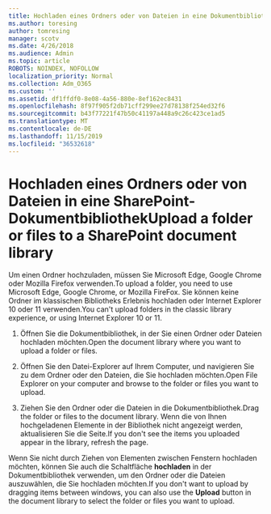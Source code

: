 ```yaml
---
title: Hochladen eines Ordners oder von Dateien in eine Dokumentbibliothek
ms.author: toresing
author: tomresing
manager: scotv
ms.date: 4/26/2018
ms.audience: Admin
ms.topic: article
ROBOTS: NOINDEX, NOFOLLOW
localization_priority: Normal
ms.collection: Adm_O365
ms.custom: ''
ms.assetid: df1ffdf0-8e08-4a56-880e-8ef162ec8431
ms.openlocfilehash: 8f97f905f2db71cff299ee27d78138f254ed32f6
ms.sourcegitcommit: b43f77221f47b50c41197a448a9c26c423ce1ad5
ms.translationtype: MT
ms.contentlocale: de-DE
ms.lasthandoff: 11/15/2019
ms.locfileid: "36532618"
---
```

# <a name="upload-a-folder-or-files-to-a-sharepoint-document-library"></a><span data-ttu-id="ed510-102">Hochladen eines Ordners oder von Dateien in eine SharePoint-Dokumentbibliothek</span><span class="sxs-lookup"><span data-stu-id="ed510-102">Upload a folder or files to a SharePoint document library</span></span>

<span data-ttu-id="ed510-103">Um einen Ordner hochzuladen, müssen Sie Microsoft Edge, Google Chrome oder Mozilla Firefox verwenden.</span><span class="sxs-lookup"><span data-stu-id="ed510-103">To upload a folder, you need to use Microsoft Edge, Google Chrome, or Mozilla FireFox.</span></span> <span data-ttu-id="ed510-104">Sie können keine Ordner im klassischen Bibliotheks Erlebnis hochladen oder Internet Explorer 10 oder 11 verwenden.</span><span class="sxs-lookup"><span data-stu-id="ed510-104">You can't upload folders in the classic library experience, or using Internet Explorer 10 or 11.</span></span>
  
1. <span data-ttu-id="ed510-105">Öffnen Sie die Dokumentbibliothek, in der Sie einen Ordner oder Dateien hochladen möchten.</span><span class="sxs-lookup"><span data-stu-id="ed510-105">Open the document library where you want to upload a folder or files.</span></span>
    
2. <span data-ttu-id="ed510-106">Öffnen Sie den Datei-Explorer auf Ihrem Computer, und navigieren Sie zu dem Ordner oder den Dateien, die Sie hochladen möchten.</span><span class="sxs-lookup"><span data-stu-id="ed510-106">Open File Explorer on your computer and browse to the folder or files you want to upload.</span></span>
    
3. <span data-ttu-id="ed510-107">Ziehen Sie den Ordner oder die Dateien in die Dokumentbibliothek.</span><span class="sxs-lookup"><span data-stu-id="ed510-107">Drag the folder or files to the document library.</span></span> <span data-ttu-id="ed510-108">Wenn die von Ihnen hochgeladenen Elemente in der Bibliothek nicht angezeigt werden, aktualisieren Sie die Seite.</span><span class="sxs-lookup"><span data-stu-id="ed510-108">If you don't see the items you uploaded appear in the library, refresh the page.</span></span> 
    
<span data-ttu-id="ed510-109">Wenn Sie nicht durch Ziehen von Elementen zwischen Fenstern hochladen möchten, können Sie auch die Schaltfläche **hochladen** in der Dokumentbibliothek verwenden, um den Ordner oder die Dateien auszuwählen, die Sie hochladen möchten.</span><span class="sxs-lookup"><span data-stu-id="ed510-109">If you don't want to upload by dragging items between windows, you can also use the **Upload** button in the document library to select the folder or files you want to upload.</span></span> 
  

